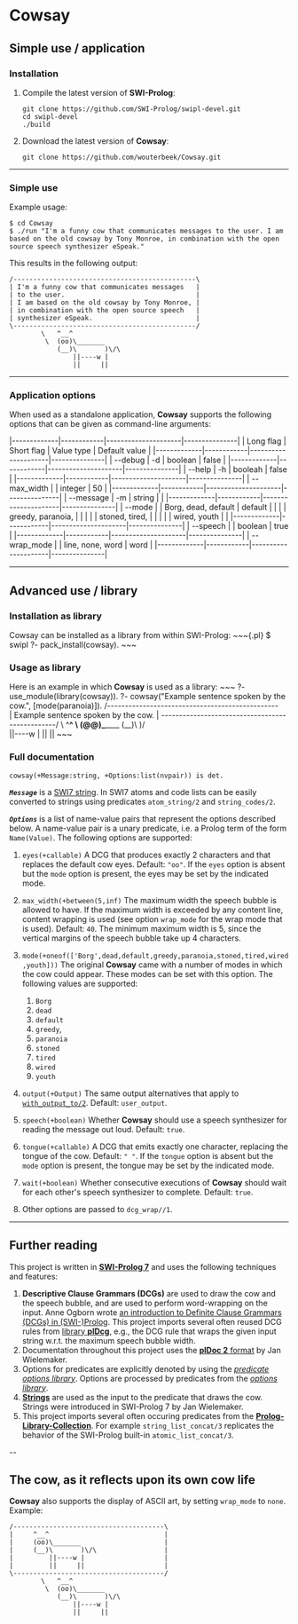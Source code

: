# Cowsay

## Simple use / application

### Installation

  1.  Compile the latest version of **SWI-Prolog**:
      ~~~
      git clone https://github.com/SWI-Prolog/swipl-devel.git
      cd swipl-devel
      ./build
      ~~~

  2.  Download the latest version of **Cowsay**:
      ~~~
      git clone https://github.com/wouterbeek/Cowsay.git
      ~~~

---

### Simple use

Example usage:
~~~
$ cd Cowsay
$ ./run "I'm a funny cow that communicates messages to the user. I am based on the old cowsay by Tony Monroe, in combination with the open source speech synthesizer eSpeak."
~~~

This results in the following output:
~~~
/----------------------------------------------\
| I'm a funny cow that communicates messages   |
| to the user.                                 |
| I am based on the old cowsay by Tony Monroe, |
| in combination with the open source speech   |
| synthesizer eSpeak.                          |
\----------------------------------------------/
        \   ^__^
         \  (oo)\_______
            (__)\       )\/\
                ||----w |
                ||     ||
~~~

---

### Application options

When used as a standalone application, **Cowsay** supports the following
options that can be given as command-line arguments:

|-------------|------------|---------------------|---------------|
| Long flag   | Short flag | Value type          | Default value |
|-------------|------------|---------------------|---------------|
| --debug     | -d         | boolean             | false         |
|-------------|------------|---------------------|---------------|
| --help      | -h         | booleah             | false         |
|-------------|------------|---------------------|---------------|
| --max_width |            | integer             | 50            |
|-------------|------------|---------------------|---------------|
| --message   | -m         | string              |               |
|-------------|------------|---------------------|---------------|
| --mode      |            | Borg, dead, default | default       |
|             |            | greedy, paranoia,   |               |
|             |            | stoned, tired,      |               |
|             |            | wired, youth        |               |
|-------------|------------|---------------------|---------------|
| --speech    |            | boolean             | true          |
|-------------|------------|---------------------|---------------|
| --wrap_mode |            | line, none, word    | word          |
|-------------|------------|---------------------|---------------|

---

## Advanced use / library

### Installation as library

Cowsay can be installed as a library from within SWI-Prolog:
    ~~~{.pl}
    $ swipl
    ?- pack_install(cowsay).
    ~~~

### Usage as library

Here is an example in which **Cowsay** is used as a library:
    ~~~
    ?- use_module(library(cowsay)).
    ?- cowsay("Example sentence spoken by the cow.", [mode(paranoia)]).
    /------------------------------------------------\
    | Example sentence spoken by the cow.            |
    \------------------------------------------------/
            \   ^__^
             \  (@@)\_______
                (__)\       )\/\
                   ||----w |
                   ||     ||
    ~~~

### Full documentation

~~~{.pl}
cowsay(+Message:string, +Options:list(nvpair)) is det.
~~~

***`Message`*** is a
 [SWI7 string](http://www.swi-prolog.org/pldoc/man?section=strings).
In SWI7 atoms and code lists can be easily converted to strings
 using predicates `atom_string/2` and `string_codes/2`.

***`Options`*** is a list of name-value pairs that represent
 the options described below.
A name-value pair is a unary predicate,
 i.e. a Prolog term of the form `Name(Value)`.
The following options are supported:

  1. `eyes(+callable)`
     A DCG that produces exactly 2 characters
      and that replaces the default cow eyes.
     Default: `"oo"`.
     If the `eyes` option is absent but the `mode` option is present,
     the eyes may be set by the indicated mode.

  2. `max_width(+between(5,inf)`
     The maximum width the speech bubble is allowed to have.
     If the maximum width is exceeded by any content line,
      content wrapping is used (see option `wrap_mode`
      for the wrap mode that is used).
     Default: `40`.
     The minimum maximum width is 5, since the vertical margins of
      the speech bubble take up 4 characters.

  3. `mode(+oneof(['Borg',dead,default,greedy,paranoia,stoned,tired,wired,youth]))`
     The original **Cowsay** came with a number of modes in which the cow
     could appear. These modes can be set with this option.
     The following values are supported:

       1. `Borg`
       2. `dead`
       3. `default`
       4. `greedy`,
       5. `paranoia`
       6. `stoned`
       7. `tired`
       8. `wired`
       9. `youth`

  4. `output(+Output)`
     The same output alternatives that apply to
      [`with_output_to/2`](http://www.swi-prolog.org/pldoc/doc_for?object=with_output_to/2).
     Default: `user_output`.

  5. `speech(+boolean)`
     Whether **Cowsay** should use a speech synthesizer for reading
      the message out loud.
     Default: `true`.

  6. `tongue(+callable)`
     A DCG that emits exactly one character, replacing the tongue of the cow.
     Default: `" "`.
     If the `tongue` option is absent but the `mode` option is present,
      the tongue may be set by the indicated mode.

  7. `wait(+boolean)`
     Whether consecutive executions of **Cowsay** should wait
      for each other's speech synthesizer to complete.
     Default: `true`.

  8. Other options are passed to `dcg_wrap//1`.

---

## Further reading

This project is written in [**SWI-Prolog 7**](http://www.swi-prolog.org/)
 and uses the following techniques and features:

  1.  **Descriptive Clause Grammars (DCGs)** are used to draw
       the cow and the speech bubble, and are used to perform word-wrapping
       on the input.
      Anne Ogborn wrote
       [an introduction to Definite Clause Grammars (DCGs) in (SWI-)Prolog](http://www.pathwayslms.com/swipltuts/dcg/).
      This project imports several often reused DCG rules from
       [library **plDcg**](https://github.com/wouterbeek/plDcg.git),
       e.g., the DCG rule that wraps the given input string w.r.t.
       the maximum speech bubble width.
  2.  Documentation throughout this project uses
       the [**plDoc 2** format](http://www.swi-prolog.org/pldoc/package/pldoc.html)
       by Jan Wielemaker.
  3.  Options for predicates are explicitly denoted by using the
       [*predicate options library*](http://www.swi-prolog.org/pldoc/man?section=predicate_options).
      Options are processed by predicates from the
       [*options library*](http://www.swi-prolog.org/pldoc/man?section=option).
  4.  [**Strings**](http://www.swi-prolog.org/pldoc/man?section=strings)
      are used as the input to the predicate that draws the cow.
      Strings were introduced in SWI-Prolog 7 by Jan Wielemaker.
  5.  This project imports several often occuring predicates from the
      [**Prolog-Library-Collection**](https://github.com/wouterbeek/Prolog-Library-Collection.git).
      For example `string_list_concat/3` replicates the behavior of
      the SWI-Prolog built-in `atomic_list_concat/3`.

--

## The cow, as it reflects upon its own cow life

**Cowsay** also supports the display of ASCII art,
by setting `wrap_mode` to `none`. Example:

~~~
/--------------------------------------\
|     ^__^                             |
|     (oo)\_______                     |
|     (__)\       )\/\                 |
|         ||----w |                    |
|         ||     ||                    |
\--------------------------------------/
        \   ^__^
         \  (oo)\_______
            (__)\       )\/\
                ||----w |
                ||     ||
~~~

